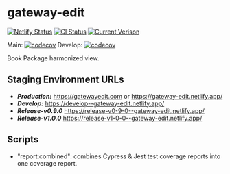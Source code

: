 # gateway-edit

[![Netlify Status](https://api.netlify.com/api/v1/badges/58e59c6e-0cea-43cd-b535-86d3495ce3c9/deploy-status)](https://app.netlify.com/sites/gateway-edit/deploys)
[![CI Status](https://github.com/unfoldingWord/gateway-edit/workflows/Run%20Cypress%20and%20Jest%20Tests/badge.svg)](https://github.com/unfoldingWord/gateway-edit/actions)
[![Current Verison](https://img.shields.io/github/tag/unfoldingWord/gateway-edit.svg)](https://github.com/unfoldingWord/gateway-edit/tags)

Main:
[![codecov](https://codecov.io/gh/unfoldingWord/gateway-edit/branch/main/graph/badge.svg)](https://codecov.io/gh/unfoldingWord/gateway-edit)
Develop:
[![codecov](https://codecov.io/gh/unfoldingWord/gateway-edit/branch/develop/graph/badge.svg)](https://codecov.io/gh/unfoldingWord/gateway-edit)

Book Package harmonized view.

## Staging Environment URLs

- ***Production:*** https://gatewayedit.com or https://gateway-edit.netlify.app/
- ***Develop:*** https://develop--gateway-edit.netlify.app/
- ***Release-v0.9.0*** https://release-v0-9-0--gateway-edit.netlify.app/
- ***Release-v1.0.0*** https://release-v1-0-0--gateway-edit.netlify.app/

## Scripts

- "report:combined": combines Cypress & Jest test coverage reports into one coverage report.
